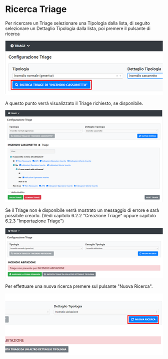 # Ricerca Triage

Per ricercare un Triage selezionare una Tipologia dalla lista, di seguito selezionare un Dettaglio Tipologia dalla lista, poi premere il pulsante di ricerca

![Triage](./img/search_button.png)

A questo punto verrà visualizzato il Triage richiesto, se disponibile.

![Triage](./img/search_ok.png)

Se il Triage non è disponibile verrà mostrato un messaggio di errore e sarà possibile crearlo. (Vedi capitolo 6.2.2 "Creazione Triage" oppure capitolo 6.2.3 "Importazione Triage")

![Triage](./img/search_ko.png)

Per effettuare una nuova ricerca premere sul pulsante "Nuova Ricerca".

![Triage](./img/new_search_button.png)

